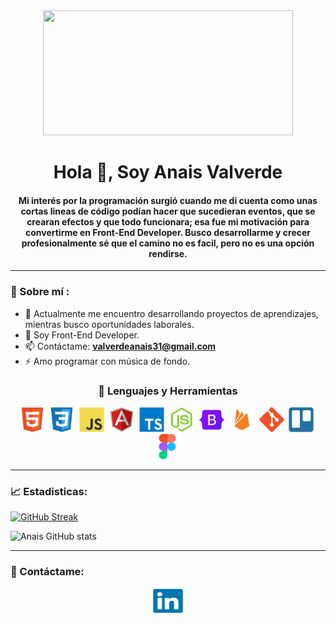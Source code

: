 <div id="header" align="center">
  <img src="https://media.giphy.com/media/4rZA5D22301iMgrUNd/giphy.gif" width="400" height="200"/>
  <h1 align="center">Hola 👋, Soy Anais Valverde
  </h1>
  <h4 align="center"> Mi interés por la programación surgió cuando me di cuenta como unas cortas lineas de código podían hacer que sucedieran eventos, que se crearan efectos y que todo funcionara; esa fue mi motivación para convertirme en Front-End Developer. 
  Busco desarrollarme y crecer profesionalmente sé que el camino no es facil, pero no es una opción rendirse.
  </h4>
</div>

---

### 👩 Sobre mí :

- 🔭 Actualmente me encuentro desarrollando proyectos de aprendizajes, mientras busco oportunidades laborales.
- 🌱 Soy Front-End Developer.
- 📫 Contáctame: **valverdeanais31@gmail.com**
- ⚡ Amo programar con música de fondo.

<div align="center">
  <h3>🔨 Lenguajes y Herramientas</h3>
  <div>
    <img src="https://github.com/devicons/devicon/blob/master/icons/html5/html5-original.svg" title="HTML5" alt="HTML" width="40" height="40"/>&nbsp;
    <img src="https://github.com/devicons/devicon/blob/master/icons/css3/css3-original.svg" title="CSS3" alt="CSS" width="40" height="40"/>&nbsp;
    <img src="https://github.com/devicons/devicon/blob/master/icons/javascript/javascript-original.svg" title="JavaScript" alt="Javascript" width="40" height="40"/>&nbsp;
    <img src="https://github.com/devicons/devicon/blob/master/icons/angularjs/angularjs-original.svg" title="Angular" width="40" height="40"/>&nbsp;
    <img src="https://github.com/devicons/devicon/blob/master/icons/typescript/typescript-original.svg" title="TypeScript" width="40" height="40"/>&nbsp;
    <img src="https://github.com/devicons/devicon/blob/master/icons/nodejs/nodejs-original.svg" title="Node Js" alt="Node.js" width="40" height="40"/>&nbsp;
    <img src="https://github.com/devicons/devicon/blob/master/icons/bootstrap/bootstrap-original.svg" title="Bootstrap" alt="Bootstrap" width"40" height="40"/>&nbsp;
    <img src="https://github.com/devicons/devicon/blob/master/icons/firebase/firebase-plain.svg" title="Firebase" alt="Firebase" width="40" height="40"/>&nbsp;
    <img src="https://github.com/devicons/devicon/blob/master/icons/git/git-original.svg" title="Git" alt="Git" width="40" height="40"/>&nbsp;
        <img src="https://github.com/devicons/devicon/blob/master/icons/trello/trello-plain.svg" title="Trello" alt="Trello" width="40" height="40" />&nbsp;
    <img src="https://github.com/devicons/devicon/blob/master/icons/figma/figma-original.svg" title="Figma" alt="Figma" width="40" height="40"/>&nbsp;
  </div>
</div>

---

### 📈 Estadisticas: 
[![GitHub Streak](http://github-readme-streak-stats.herokuapp.com?user=AnaisVApolinario&theme=prussian&border_radius=4.1&locale=es&date_format=j%20M%5B%20Y%5D)](https://git.io/streak-stats)

![Anais GitHub stats](https://github-readme-stats.vercel.app/api?username=AnaisVApolinario&show_icons=true&theme=cobalt)

<!-- [![My GitHub Language Stats](https://github-readme-stats.vercel.app/api/top-langs/?username=AnaisVApolinario&langs_count=3)]() -->


---

### 📒 Contáctame: 

<p align="center">
<a href="https://www.linkedin.com/in/anais-valverde-06aa27248/" target="blank">
  <img align="center" src="https://github.com/devicons/devicon/blob/master/icons/linkedin/linkedin-original.svg" alt="AnaisValverde" height="40" width="50" />
</a>  
</p>
